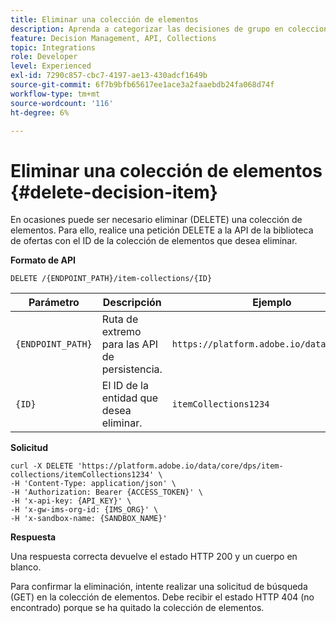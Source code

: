 ```yaml
---
title: Eliminar una colección de elementos
description: Aprenda a categorizar las decisiones de grupo en colecciones.
feature: Decision Management, API, Collections
topic: Integrations
role: Developer
level: Experienced
exl-id: 7290c857-cbc7-4197-ae13-430adcf1649b
source-git-commit: 6f7b9bfb65617ee1ace3a2faaebdb24fa068d74f
workflow-type: tm+mt
source-wordcount: '116'
ht-degree: 6%

---
```


# Eliminar una colección de elementos {#delete-decision-item}

En ocasiones puede ser necesario eliminar (DELETE) una colección de elementos. Para ello, realice una petición DELETE a la API de la biblioteca de ofertas con el ID de la colección de elementos que desea eliminar.

**Formato de API**

```http
DELETE /{ENDPOINT_PATH}/item-collections/{ID}
```

| Parámetro | Descripción | Ejemplo |
| --------- | ----------- | ------- |
| `{ENDPOINT_PATH}` | Ruta de extremo para las API de persistencia. | `https://platform.adobe.io/data/core/dps` |
| `{ID}` | El ID de la entidad que desea eliminar. | `itemCollections1234` |

**Solicitud**

```shell
curl -X DELETE 'https://platform.adobe.io/data/core/dps/item-collections/itemCollections1234' \
-H 'Content-Type: application/json' \
-H 'Authorization: Bearer {ACCESS_TOKEN}' \
-H 'x-api-key: {API_KEY}' \
-H 'x-gw-ims-org-id: {IMS_ORG}' \
-H 'x-sandbox-name: {SANDBOX_NAME}'
```

**Respuesta**

Una respuesta correcta devuelve el estado HTTP 200 y un cuerpo en blanco.

Para confirmar la eliminación, intente realizar una solicitud de búsqueda (GET) en la colección de elementos. Debe recibir el estado HTTP 404 (no encontrado) porque se ha quitado la colección de elementos.
